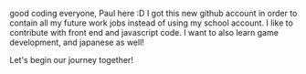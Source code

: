 good coding everyone, Paul here :D
I got this new github account in order to contain all my future work jobs instead of using my school account.
I like to contribute with front end and javascript code.
I want to also learn game development, and japanese as well!

Let's begin our journey together!
